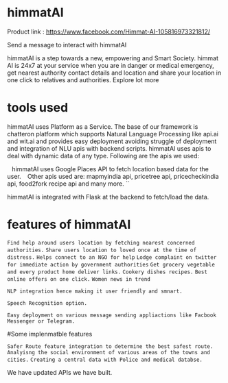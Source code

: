 # himmatAI


Product link : https://www.facebook.com/Himmat-AI-105816973321812/

Send a message to interact with himmatAI



himmatAI is a step towards a new, empowering and Smart Society.
himmat AI is 24x7 at your service when you are in danger or medical emergency, get nearest authority contact details and location and share your location in one click to relatives and authorities. Explore lot more

# tools used

himmatAI uses Platform as a Service. The base of our framework is chatteron platform which supports Natural Language Processing like api.ai and wit.ai and provides easy deployment avoiding struggle of deployment and integration of NLU apis with backend scripts.
himmatAI uses apis to deal with dynamic data of any type. Following are the apis we used:


``
`` 
himmatAI uses Google Places API to fetch location based data for the user.
``
`` 
Other apis used are: mapmyindia api, pricetree api, pricecheckindia api, food2fork recipe api and many more.
``

himmatAI is integrated with Flask at the backend to fetch/load the data.

# features of himmatAI

``
Find help around users location by fetching nearest concerned authorities.
``
``
Share users location to loved once at the time of distress.
``
``
Helps connect to an NGO for help
``
``
Lodge complaint on twitter for immediate action by government authorities
``
``
Get grocery vegetable and every product home deliver links.
``
``
Cookery dishes recipes.
``
``
Best online offers on one click.
``
``
Women news in trend
``

``
NLP integration hence making it user friendly and smnart.
``

``
Speech Recognition option.
``

``
Easy deployment on various message sending appliactions like Facbook Messenger or Telegram.
``

#Some implenmatble features

``
Safer Route feature integration to determine the best safest route.
``
``
Analyisng the social environment of various areas of the towns and cities.
``
``
Creating a central data with Police and medical databse.
``

We have updated APIs we have built.
